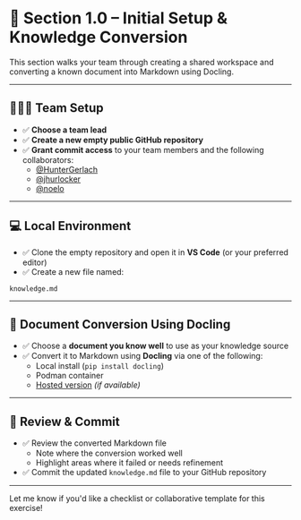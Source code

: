 
# 📘 Section 1.0 – Initial Setup & Knowledge Conversion

This section walks your team through creating a shared workspace and converting a known document into Markdown using Docling.

---

## 🧑‍🤝‍🧑 Team Setup

- ✅ **Choose a team lead**
- ✅ **Create a new empty public GitHub repository**
- ✅ **Grant commit access** to your team members and the following collaborators:
  - [@HunterGerlach](https://github.com/HunterGerlach)
  - [@jhurlocker](https://github.com/jhurlocker)
  - [@noelo](https://github.com/noelo)

---

## 💻 Local Environment

- ✅ Clone the empty repository and open it in **VS Code** (or your preferred editor)
- ✅ Create a new file named:

```text
knowledge.md
```

---

## 📄 Document Conversion Using Docling

- ✅ Choose a **document you know well** to use as your knowledge source
- ✅ Convert it to Markdown using **Docling** via one of the following:
  - Local install (`pip install docling`)
  - Podman container
  - [Hosted version](https://docling.dev) *(if available)*

---

## 🧪 Review & Commit

- ✅ Review the converted Markdown file
  - Note where the conversion worked well
  - Highlight areas where it failed or needs refinement
- ✅ Commit the updated `knowledge.md` file to your GitHub repository

---

Let me know if you'd like a checklist or collaborative template for this exercise!
